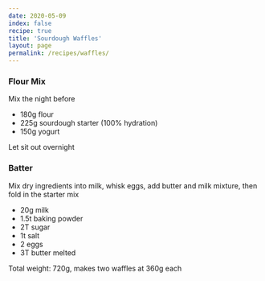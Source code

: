 ```yaml
---
date: 2020-05-09
index: false
recipe: true
title: 'Sourdough Waffles'
layout: page
permalink: /recipes/waffles/
---
```


### Flour Mix

Mix the night before

  * 180g flour
  * 225g sourdough starter (100% hydration)
  * 150g yogurt

Let sit out overnight

### Batter

Mix dry ingredients into milk, whisk eggs, add butter and milk mixture, then fold in the starter mix

  * 20g milk
  * 1.5t baking powder
  * 2T sugar
  * 1t salt
  * 2 eggs
  * 3T butter melted

Total weight: 720g, makes two waffles at 360g each
